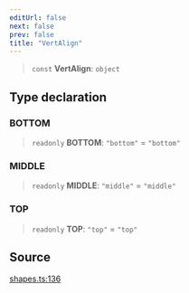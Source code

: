 ```yaml
---
editUrl: false
next: false
prev: false
title: "VertAlign"
---
```


> `const` **VertAlign**: `object`

## Type declaration

### BOTTOM

> `readonly` **BOTTOM**: `"bottom"` = `"bottom"`

### MIDDLE

> `readonly` **MIDDLE**: `"middle"` = `"middle"`

### TOP

> `readonly` **TOP**: `"top"` = `"top"`

## Source

[shapes.ts:136](https://github.com/dgmjs/dgmjs/blob/main/packages/core/src/shapes.ts#L136)
